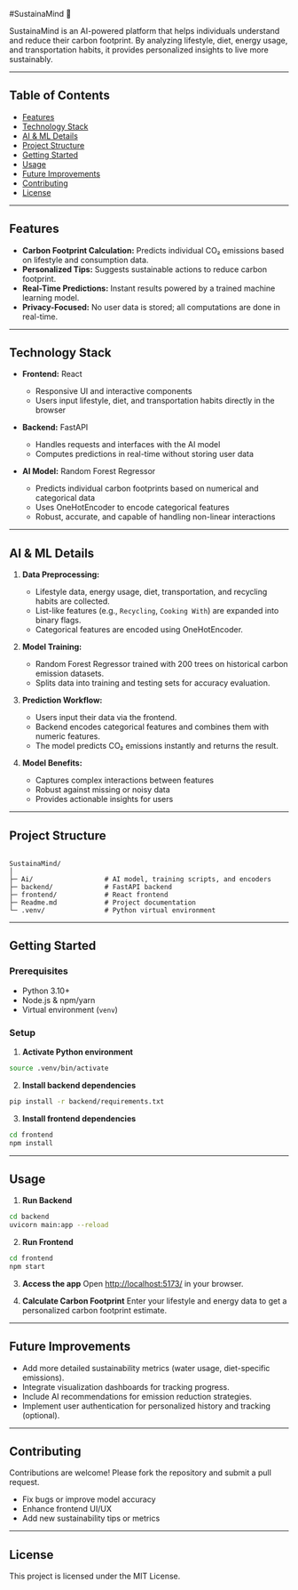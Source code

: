 #SustainaMind 🌱

SustainaMind is an AI-powered platform that helps individuals understand and reduce their carbon footprint. By analyzing lifestyle, diet, energy usage, and transportation habits, it provides personalized insights to live more sustainably.

---

## Table of Contents

- [Features](#features)  
- [Technology Stack](#technology-stack)  
- [AI & ML Details](#ai--ml-details)  
- [Project Structure](#project-structure)  
- [Getting Started](#getting-started)  
- [Usage](#usage)  
- [Future Improvements](#future-improvements)  
- [Contributing](#contributing)  
- [License](#license)  

---

## Features

- **Carbon Footprint Calculation:** Predicts individual CO₂ emissions based on lifestyle and consumption data.  
- **Personalized Tips:** Suggests sustainable actions to reduce carbon footprint.  
- **Real-Time Predictions:** Instant results powered by a trained machine learning model.  
- **Privacy-Focused:** No user data is stored; all computations are done in real-time.  

---

## Technology Stack

- **Frontend:** React  
  - Responsive UI and interactive components  
  - Users input lifestyle, diet, and transportation habits directly in the browser  

- **Backend:** FastAPI  
  - Handles requests and interfaces with the AI model  
  - Computes predictions in real-time without storing user data  

- **AI Model:** Random Forest Regressor  
  - Predicts individual carbon footprints based on numerical and categorical data  
  - Uses OneHotEncoder to encode categorical features  
  - Robust, accurate, and capable of handling non-linear interactions  

---

## AI & ML Details

1. **Data Preprocessing:**  
   - Lifestyle data, energy usage, diet, transportation, and recycling habits are collected.  
   - List-like features (e.g., `Recycling`, `Cooking With`) are expanded into binary flags.  
   - Categorical features are encoded using OneHotEncoder.  

2. **Model Training:**  
   - Random Forest Regressor trained with 200 trees on historical carbon emission datasets.  
   - Splits data into training and testing sets for accuracy evaluation.  

3. **Prediction Workflow:**  
   - Users input their data via the frontend.  
   - Backend encodes categorical features and combines them with numeric features.  
   - The model predicts CO₂ emissions instantly and returns the result.  

4. **Model Benefits:**  
   - Captures complex interactions between features  
   - Robust against missing or noisy data  
   - Provides actionable insights for users  

---

## Project Structure

```

SustainaMind/
│
├─ Ai/                  # AI model, training scripts, and encoders
├─ backend/             # FastAPI backend
├─ frontend/            # React frontend
├─ Readme.md            # Project documentation
└─ .venv/               # Python virtual environment

````

---

## Getting Started

### Prerequisites

- Python 3.10+  
- Node.js & npm/yarn  
- Virtual environment (`venv`)  

### Setup

1. **Activate Python environment**  
```bash
source .venv/bin/activate
````

2. **Install backend dependencies**

```bash
pip install -r backend/requirements.txt
```

3. **Install frontend dependencies**

```bash
cd frontend
npm install
```

---

## Usage

1. **Run Backend**

```bash
cd backend
uvicorn main:app --reload
```

2. **Run Frontend**

```bash
cd frontend
npm start
```

3. **Access the app**
   Open [http://localhost:5173/](http://localhost:5173/) in your browser.

4. **Calculate Carbon Footprint**
   Enter your lifestyle and energy data to get a personalized carbon footprint estimate.

---

## Future Improvements

* Add more detailed sustainability metrics (water usage, diet-specific emissions).
* Integrate visualization dashboards for tracking progress.
* Include AI recommendations for emission reduction strategies.
* Implement user authentication for personalized history and tracking (optional).

---

## Contributing

Contributions are welcome! Please fork the repository and submit a pull request.

* Fix bugs or improve model accuracy
* Enhance frontend UI/UX
* Add new sustainability tips or metrics

---

## License

This project is licensed under the MIT License.


